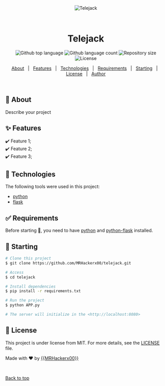 <div align="center" id="top"> 
  <img src="./.github/app.gif" alt="Telejack" />

  &#xa0;

  <!-- <a href="https://telejack.netlify.app">Demo</a> -->
</div>

<h1 align="center">Telejack</h1>

<p align="center">
  <img alt="Github top language" src="https://img.shields.io/github/languages/top/{{YOUR_GITHUB_USERNAME}}/telejack?color=56BEB8">

  <img alt="Github language count" src="https://img.shields.io/github/languages/count/{{YOUR_GITHUB_USERNAME}}/telejack?color=56BEB8">

  <img alt="Repository size" src="https://img.shields.io/github/repo-size/{{YOUR_GITHUB_USERNAME}}/telejack?color=56BEB8">

  <img alt="License" src="https://img.shields.io/github/license/{{YOUR_GITHUB_USERNAME}}/telejack?color=56BEB8">

  <!-- <img alt="Github issues" src="https://img.shields.io/github/issues/{{YOUR_GITHUB_USERNAME}}/telejack?color=56BEB8" /> -->

  <!-- <img alt="Github forks" src="https://img.shields.io/github/forks/{{YOUR_GITHUB_USERNAME}}/telejack?color=56BEB8" /> -->

  <!-- <img alt="Github stars" src="https://img.shields.io/github/stars/{{YOUR_GITHUB_USERNAME}}/telejack?color=56BEB8" /> -->
</p>

<!-- Status -->

<!-- <h4 align="center"> 
	🚧  Telejack 🚀 Under construction...  🚧
</h4> 

<hr> -->

<p align="center">
  <a href="#dart-about">About</a> &#xa0; | &#xa0; 
  <a href="#sparkles-features">Features</a> &#xa0; | &#xa0;
  <a href="#rocket-technologies">Technologies</a> &#xa0; | &#xa0;
  <a href="#white_check_mark-requirements">Requirements</a> &#xa0; | &#xa0;
  <a href="#checkered_flag-starting">Starting</a> &#xa0; | &#xa0;
  <a href="#memo-license">License</a> &#xa0; | &#xa0;
  <a href="https://github.com/{{YOUR_GITHUB_USERNAME}}" target="_blank">Author</a>
</p>

<br>

## :dart: About ##

Describe your project

## :sparkles: Features ##

:heavy_check_mark: Feature 1;\
:heavy_check_mark: Feature 2;\
:heavy_check_mark: Feature 3;

## :rocket: Technologies ##

The following tools were used in this project:

- [python](https://www.python.org/)
- [flask](https://flask.palletsprojects.com/en/stable/)

## :white_check_mark: Requirements ##

Before starting :checkered_flag:, you need to have [python](https://www.python.org/)  and [python-flask](https://flask.palletsprojects.com/en/stable/) installed.

## :checkered_flag: Starting ##

```bash
# Clone this project
$ git clone https://github.com/MRHackerx00/telejack.git

# Access
$ cd telejack

# Install dependencies
$ pip install -r requirements.txt

# Run the project
$ python APP.py

# The server will initialize in the <http://localhost:8080>
```

## :memo: License ##

This project is under license from MIT. For more details, see the [LICENSE](LICENSE.md) file.


Made with :heart: by <a href="https://github.com/MRHackerx00/telejack.git" target="_blank">{{MRHackerx00}}</a>

&#xa0;

<a href="#top">Back to top</a>
